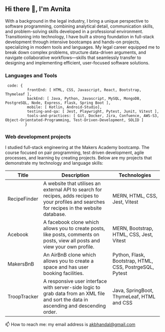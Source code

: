 ## Hi there 👋, I'm Avnita

With a background in the legal industry, I bring a unique perspective to software programming, combining analytical detail, communication skills, and problem-solving skills developed in a professional environment. Transitioning into technology, I have built a strong foundation in full-stack development through intensive bootcamps and hands-on projects, specializing in modern tools and languages. My legal career equipped me to break down complex problems, structure data-driven arguments, and navigate collaborative workflows—skills that seamlessly transfer to designing and implementing efficient, user-focused software solutions.

<!--### What I am currently working on:
What I am currently working on:
-	Health Tracker Project
-	Keeping my skills sharp – reading … and studying ….

-->

### Languages and Tools
```
 code: {
          frontEnd: [ HTML, CSS, Javascript, React, Bootstrap, Thymeleaf ],
          backEnd: [ Java, Python, Javascript, MySQL, MongoDB, PostgreSQL, Node, Express, Flask, Spring Boot ],
          mobile: [ Kotlin, Android-Studio],
          testing-and-qa: [ Jest, Playwright, Pytest, Junit, Vitest ],
          tools-and-practices: [ Git, Docker, Jira, Confuence, AWS-S3, Object-Orientated-Programming, Test-Driven-Development, SOLID ]
         }
```

### Web development projects
I studied full-stack engineering at the Makers Academy bootcamp. The course focused on pair programming, test driven development, agile processes, and learning by creating projects. Below are my projects that demonstrate my technology and language skills:
  
| Title	       | Description	                                                                                                                                      | Technologies                                            |
| ------------ | --------------------------------------------------------------------------------------------------------------------------------------------------|-------------------------------------------------------- |
| RecipeFinder	| A website that utilises an external API to search for recipes, adds recipes to your profiles and searches for recipes in the website database.    | MERN, HTML, CSS, Jest, Vitest                |
|	Acebook	     | A facebook clone which allows you to create posts, like posts, comments on posts, view all posts and view your own profile.	                      | MERN, Bootstrap, HTML, CSS, Jest, Vitest                |
| MakersBnB	   | An AirBnB clone which allows you to create a space and has user booking facilities.	                                                              | Python, Flask, Bootstrap, HTML, CSS, PostrgeSQL, Pytest |
| TroopTracker |	A responsive user interface with server-side logic to grab data from an XML file and sort the data in ascending and descending order.	            | Java, SpringBoot, ThymeLeaf, HTML and CSS               |

📫 How to reach me: my email address is akbhandal@gmail.com
<!--
**NeetKB/NeetKB** is a ✨ _special_ ✨ repository because its `README.md` (this file) appears on your GitHub profile.

Here are some ideas to get you started:

- 🔭 I’m currently working on ...

- 👯 I’m looking to collaborate on ...
- 🤔 I’m looking for help with ...
- 💬 Ask me about ...
- 📫 How to reach me: ...
- 😄 Pronouns: ...
- ⚡ Fun fact: ...
-->
